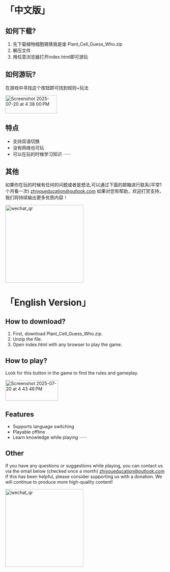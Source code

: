 
# 「中文版」

## 如何下载?
1. 先下载植物细胞猜猜我是谁 Plant_Cell_Guess_Who.zip
2. 解压文件
3. 用任意浏览器打开index.html即可游玩

## 如何游玩?
在游戏中寻找这个按钮即可找到规则+玩法

<img width="162" height="57" alt="Screenshot 2025-07-20 at 4 38 00 PM" src="https://github.com/user-attachments/assets/adfa2708-5dd4-4b8c-9b63-78203b12f15f" />

## 特点
- 支持双语切换
- 没有网络也可玩
- 可以在玩的时候学习知识
······

## 其他
如果你在玩的时候有任何的问题或者是想法,可以通过下面的邮箱进行联系(平常1个月看一次)
zhiyoueducation@outlook.com
如果对您有帮助，欢迎打赏支持，我们将持续输出更多优质内容！

<img width="245" height="244" alt="wechat_qr" src="https://github.com/user-attachments/assets/9c917c1c-41e0-4b6f-912e-8070607477a7" />

# 「English Version」

## How to download?
1. First, download Plant_Cell_Guess_Who.zip.
2. Unzip the file.
3. Open index.html with any browser to play the game.

## How to play?
Look for this button in the game to find the rules and gameplay.

<img width="166" height="65" alt="Screenshot 2025-07-20 at 4 43 46 PM" src="https://github.com/user-attachments/assets/4ee6db3e-362d-4350-9e9a-09a392ba51de" />



## Features
- Supports language switching
- Playable offline
- Learn knowledge while playing
······

## Other
If you have any questions or suggestions while playing, you can contact us via the email below (checked once a month)
zhiyoueducation@outlook.com
If this has been helpful, please consider supporting us with a donation. We will continue to produce more high-quality content!

<img width="245" height="244" alt="wechat_qr" src="https://github.com/user-attachments/assets/9c917c1c-41e0-4b6f-912e-8070607477a7" />



